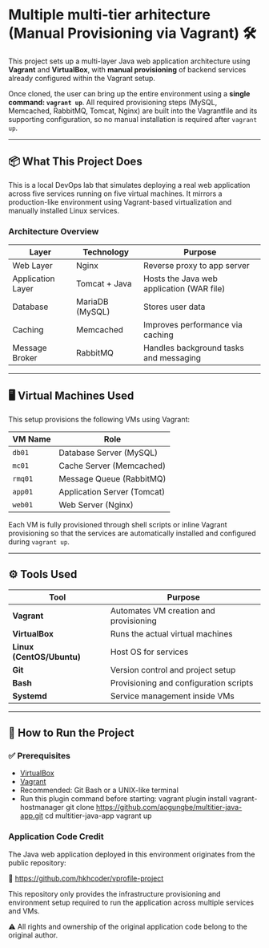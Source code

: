# Multiple multi-tier arhitecture (Manual Provisioning via Vagrant) 🛠️

This project sets up a multi-layer Java web application architecture using **Vagrant** and **VirtualBox**, with **manual provisioning** of backend services already configured within the Vagrant setup.

Once cloned, the user can bring up the entire environment using a **single command: `vagrant up`**. All required provisioning steps (MySQL, Memcached, RabbitMQ, Tomcat, Nginx) are built into the Vagrantfile and its supporting configuration, so no manual installation is required after `vagrant up`.

---

## 📦 What This Project Does

This is a local DevOps lab that simulates deploying a real web application across five services running on five virtual machines. It mirrors a production-like environment using Vagrant-based virtualization and manually installed Linux services.

### Architecture Overview

| Layer            | Technology     | Purpose                      |
|------------------|----------------|-------------------------------|
| Web Layer        | Nginx          | Reverse proxy to app server  |
| Application Layer| Tomcat + Java  | Hosts the Java web application (WAR file) |
| Database         | MariaDB (MySQL)| Stores user data              |
| Caching          | Memcached      | Improves performance via caching |
| Message Broker   | RabbitMQ       | Handles background tasks and messaging |

---

## 🖥️ Virtual Machines Used

This setup provisions the following VMs using Vagrant:

| VM Name | Role            |
|---------|-----------------|
| `db01`  | Database Server (MySQL) |
| `mc01`  | Cache Server (Memcached) |
| `rmq01` | Message Queue (RabbitMQ) |
| `app01` | Application Server (Tomcat) |
| `web01` | Web Server (Nginx) |

Each VM is fully provisioned through shell scripts or inline Vagrant provisioning so that the services are automatically installed and configured during `vagrant up`.

---

## ⚙️ Tools Used

| Tool          | Purpose                               |
|---------------|----------------------------------------|
| **Vagrant**   | Automates VM creation and provisioning |
| **VirtualBox**| Runs the actual virtual machines       |
| **Linux (CentOS/Ubuntu)** | Host OS for services       |
| **Git**       | Version control and project setup      |
| **Bash**      | Provisioning and configuration scripts |
| **Systemd**   | Service management inside VMs          |

---

## 🚀 How to Run the Project

### ✅ Prerequisites

- [VirtualBox](https://www.virtualbox.org/)
- [Vagrant](https://www.vagrantup.com/)
- Recommended: Git Bash or a UNIX-like terminal
- Run this plugin command before starting: vagrant plugin install vagrant-hostmanager
 git clone https://github.com/aogungbe/multitier-java-app.git
 cd multitier-java-app
 vagrant up

### Application Code Credit
The Java web application deployed in this environment originates from the public repository:

🔗 https://github.com/hkhcoder/vprofile-project

This repository only provides the infrastructure provisioning and environment setup required to run the application across multiple services and VMs.

⚠️ All rights and ownership of the original application code belong to the original author.

